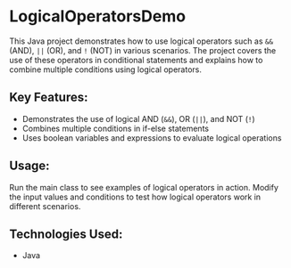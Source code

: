# LogicalOperatorsDemo

This Java project demonstrates how to use logical operators such as `&&` (AND), `||` (OR), and `!` (NOT) in various scenarios. The project covers the use of these operators in conditional statements and explains how to combine multiple conditions using logical operators.

## Key Features:
- Demonstrates the use of logical AND (`&&`), OR (`||`), and NOT (`!`)
- Combines multiple conditions in if-else statements
- Uses boolean variables and expressions to evaluate logical operations

## Usage:
Run the main class to see examples of logical operators in action. Modify the input values and conditions to test how logical operators work in different scenarios.

## Technologies Used:
- Java
